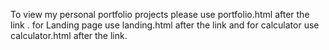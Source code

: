 To view my personal portfolio projects please use portfolio.html after the link .
for Landing page use landing.html after the link and for calculator use calculator.html after the link.

